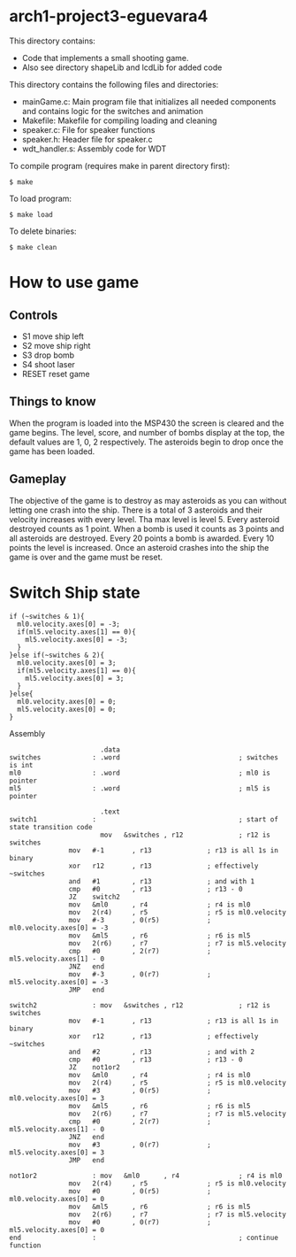 # arch1-project3-eguevara4

This directory contains:
* Code that implements a small shooting game.
* Also see directory shapeLib and lcdLib for added code 

This directory contains the following files and directories:

* mainGame.c: Main program file that initializes all needed components and contains logic for the switches and animation
* Makefile: Makefile for compiling loading and cleaning
* speaker.c: File for speaker functions
* speaker.h: Header file for speaker.c
* wdt_handler.s: Assembly code for WDT

To compile program (requires make in parent directory first):
~~~
$ make
~~~

To load program:
~~~
$ make load
~~~

To delete binaries:
~~~
$ make clean
~~~

# How to use game

## Controls
* S1 move ship left
* S2 move ship right
* S3 drop bomb
* S4 shoot laser
* RESET reset game

## Things to know

When the program is loaded into the MSP430 the screen is cleared and the game begins.
The level, score, and number of bombs display at the top, the default values are 1, 0, 2 respectively.
The asteroids begin to drop once the game has been loaded.

## Gameplay

The objective of the game is to destroy as may asteroids as you can without letting one crash into the ship.
There is a total of 3 asteroids and their velocity increases with every level.
Tha max level is level 5.
Every asteroid destroyed counts as 1 point.
When a bomb is used it counts as 3 points and all asteroids are destroyed.
Every 20 points a bomb is awarded.
Every 10 points the level is increased.
Once an asteroid crashes into the ship the game is over and the game must be reset.

# Switch Ship state

~~~
if (~switches & 1){
  ml0.velocity.axes[0] = -3;
  if(ml5.velocity.axes[1] == 0){
    ml5.velocity.axes[0] = -3;
  }
}else if(~switches & 2){
  ml0.velocity.axes[0] = 3;
  if(ml5.velocity.axes[1] == 0){
    ml5.velocity.axes[0] = 3;
  }
}else{
  ml0.velocity.axes[0] = 0;
  ml5.velocity.axes[0] = 0;
}
~~~

Assembly
~~~
                       .data
switches             : .word                              ; switches is int
ml0                  : .word                              ; ml0 is pointer
ml5                  : .word                              ; ml5 is pointer

                       .text
switch1              :                                    ; start of state transition code
                       mov   &switches , r12              ; r12 is switches
		       mov   #-1       , r13              ; r13 is all 1s in binary
		       xor   r12       , r13              ; effectively ~switches
		       and   #1        , r13              ; and with 1
		       cmp   #0        , r13              ; r13 - 0
		       JZ    switch2
		       mov   &ml0      , r4               ; r4 is ml0
		       mov   2(r4)     , r5               ; r5 is ml0.velocity
		       mov   #-3       , 0(r5)            ; ml0.velocity.axes[0] = -3
		       mov   &ml5      , r6               ; r6 is ml5
		       mov   2(r6)     , r7               ; r7 is ml5.velocity
		       cmp   #0        , 2(r7)            ; ml5.velocity.axes[1] - 0
		       JNZ   end
		       mov   #-3       , 0(r7)            ; ml5.velocity.axes[0] = -3
		       JMP   end

switch2              : mov   &switches , r12              ; r12 is switches
		       mov   #-1       , r13              ; r13 is all 1s in binary
		       xor   r12       , r13              ; effectively ~switches
		       and   #2        , r13              ; and with 2
		       cmp   #0        , r13              ; r13 - 0
		       JZ    not1or2
		       mov   &ml0      , r4               ; r4 is ml0
		       mov   2(r4)     , r5               ; r5 is ml0.velocity
		       mov   #3        , 0(r5)            ; ml0.velocity.axes[0] = 3
		       mov   &ml5      , r6               ; r6 is ml5
		       mov   2(r6)     , r7               ; r7 is ml5.velocity
		       cmp   #0        , 2(r7)            ; ml5.velocity.axes[1] - 0
		       JNZ   end
		       mov   #3        , 0(r7)            ; ml5.velocity.axes[0] = 3
		       JMP   end

not1or2              : mov   &ml0      , r4               ; r4 is ml0
		       mov   2(r4)     , r5               ; r5 is ml0.velocity
		       mov   #0        , 0(r5)            ; ml0.velocity.axes[0] = 0
		       mov   &ml5      , r6               ; r6 is ml5
		       mov   2(r6)     , r7               ; r7 is ml5.velocity
		       mov   #0        , 0(r7)            ; ml5.velocity.axes[0] = 0
end                  :                                    ; continue function
~~~